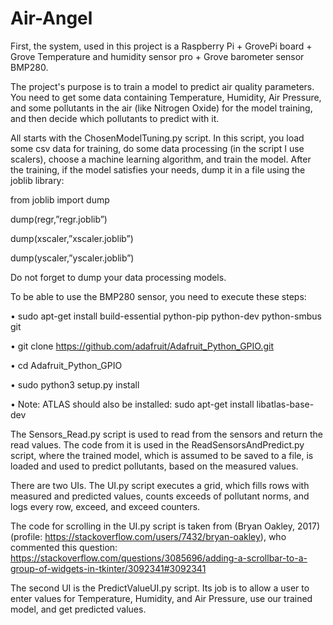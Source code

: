 # Air-Angel

First, the system, used in this project is a Raspberry Pi + GrovePi board + Grove Temperature and humidity sensor pro + Grove barometer sensor BMP280.

The project's purpose is to train a model to predict air quality parameters. You need to get some data containing Temperature, Humidity, Air Pressure, and some pollutants in the air (like Nitrogen Oxide) for the model training, and
then decide which pollutants to predict with it.

All starts with the ChosenModelTuning.py script. In this script, you load some csv data for training, do some data processing (in the script I use scalers), choose a machine learning
algorithm, and train the model. After the training, if the model satisfies your needs, dump it in a file using the joblib library:

from joblib import dump

dump(regr,”regr.joblib”)

dump(xscaler,”xscaler.joblib”)

dump(yscaler,”yscaler.joblib”)


Do not forget to dump your data processing models.

To be able to use the BMP280 sensor, you need to execute these steps:

•	sudo apt-get install build-essential python-pip python-dev python-smbus git

•	git clone https://github.com/adafruit/Adafruit_Python_GPIO.git

•	cd Adafruit_Python_GPIO

•	sudo python3 setup.py install

•	Note: ATLAS should also be installed: sudo apt-get install libatlas-base-dev


The Sensors_Read.py script is used to read from the sensors and return the read values. The code from it is used in the ReadSensorsAndPredict.py script, where the trained model,
which is assumed to be saved to a file, is loaded and used to predict pollutants, based on the measured values.

There are two UIs. The UI.py script executes a grid, which fills rows with measured and predicted values, counts exceeds of pollutant norms, and logs every row, exceed, and exceed counters.

The code for scrolling in the UI.py script is taken from (Bryan Oakley, 2017) (profile: https://stackoverflow.com/users/7432/bryan-oakley), who commented this question: https://stackoverflow.com/questions/3085696/adding-a-scrollbar-to-a-group-of-widgets-in-tkinter/3092341#3092341

The second UI is the PredictValueUI.py script. Its job is to allow a user to enter values for Temperature, Humidity, and Air Pressure, use our trained model, and get predicted values.
